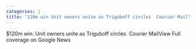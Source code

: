 ```yaml
---
categories: j
title: "120m win Unit owners unite as Triguboff circles  Courier Mail"
---
```

$120m win: Unit owners unite as Triguboff circles&nbsp;&nbsp;Courier MailView Full coverage on Google News
